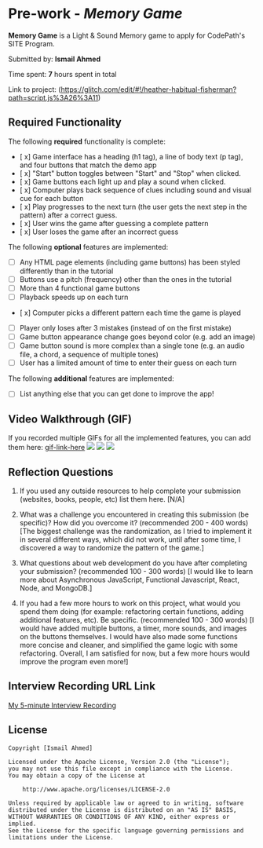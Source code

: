 # Pre-work - *Memory Game*

**Memory Game** is a Light & Sound Memory game to apply for CodePath's SITE Program. 

Submitted by: **Ismail Ahmed**

Time spent: **7** hours spent in total

Link to project: (https://glitch.com/edit/#!/heather-habitual-fisherman?path=script.js%3A26%3A11)

## Required Functionality

The following **required** functionality is complete:

* [ x] Game interface has a heading (h1 tag), a line of body text (p tag), and four buttons that match the demo app
* [ x] "Start" button toggles between "Start" and "Stop" when clicked. 
* [ x] Game buttons each light up and play a sound when clicked. 
* [ x] Computer plays back sequence of clues including sound and visual cue for each button
* [ x] Play progresses to the next turn (the user gets the next step in the pattern) after a correct guess. 
* [ x] User wins the game after guessing a complete pattern
* [ x] User loses the game after an incorrect guess

The following **optional** features are implemented:

* [ ] Any HTML page elements (including game buttons) has been styled differently than in the tutorial
* [ ] Buttons use a pitch (frequency) other than the ones in the tutorial
* [ ] More than 4 functional game buttons
* [ ] Playback speeds up on each turn
* [ x] Computer picks a different pattern each time the game is played
* [ ] Player only loses after 3 mistakes (instead of on the first mistake)
* [ ] Game button appearance change goes beyond color (e.g. add an image)
* [ ] Game button sound is more complex than a single tone (e.g. an audio file, a chord, a sequence of multiple tones)
* [ ] User has a limited amount of time to enter their guess on each turn

The following **additional** features are implemented:

- [ ] List anything else that you can get done to improve the app!

## Video Walkthrough (GIF)

If you recorded multiple GIFs for all the implemented features, you can add them here:
[gif-link-here](https://s7.gifyu.com/images/CodePath-Light-and-Sound-Memory-Game-GIF.gif)
![](gif2-link-here)
![](gif3-link-here)
![](gif4-link-here)

## Reflection Questions
1. If you used any outside resources to help complete your submission (websites, books, people, etc) list them here. 
[N/A]

2. What was a challenge you encountered in creating this submission (be specific)? How did you overcome it? (recommended 200 - 400 words) 
[The biggest challenge was the randomization, as I tried to implement it in several different ways, which did not work, until after some time, I discovered a way to randomize the pattern of the game.]

3. What questions about web development do you have after completing your submission? (recommended 100 - 300 words) 
[I would like to learn more about Asynchronous JavaScript, Functional Javascript, React, Node, and MongoDB.]

4. If you had a few more hours to work on this project, what would you spend them doing (for example: refactoring certain functions, adding additional features, etc). Be specific. (recommended 100 - 300 words) 
[I would have added multiple buttons, a timer, more sounds, and images on the buttons themselves. I would have also made some functions more concise and cleaner, and simplified the game logic with some refactoring. Overall, I am satisfied for now, but a few more hours would improve the program even more!]



## Interview Recording URL Link

[My 5-minute Interview Recording](https://youtu.be/uZ68FVmGO5M)


## License

    Copyright [Ismail Ahmed]

    Licensed under the Apache License, Version 2.0 (the "License");
    you may not use this file except in compliance with the License.
    You may obtain a copy of the License at

        http://www.apache.org/licenses/LICENSE-2.0

    Unless required by applicable law or agreed to in writing, software
    distributed under the License is distributed on an "AS IS" BASIS,
    WITHOUT WARRANTIES OR CONDITIONS OF ANY KIND, either express or implied.
    See the License for the specific language governing permissions and
    limitations under the License.
